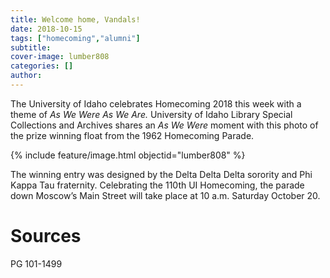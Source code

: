 ```yaml
---
title: Welcome home, Vandals!
date: 2018-10-15
tags: ["homecoming","alumni"]
subtitle: 
cover-image: lumber808
categories: []
author:
---
```


The University of Idaho celebrates Homecoming 2018 this week with a theme of *As We Were As We Are.* University of Idaho Library Special Collections and Archives shares an *As We Were* moment with this photo of the prize winning float from the 1962 Homecoming Parade.

{% include feature/image.html objectid="lumber808" %}

The winning entry was designed by the Delta Delta Delta sorority and Phi Kappa Tau fraternity. Celebrating the 110th UI Homecoming, the parade down Moscow’s Main Street will take place at 10 a.m. Saturday October 20.

# Sources

PG 101-1499